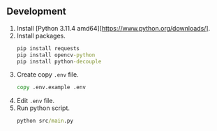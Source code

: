 ## Development

1. Install [Python 3.11.4 amd64][https://www.python.org/downloads/].
1. Install packages.
    ```cmd
    pip install requests
    pip install opencv-python
    pip install python-decouple
    ```
1. Create copy `.env` file.
    ```cmd
    copy .env.example .env
    ```
1. Edit `.env` file.
1. Run python script.
    ```cmd
    python src/main.py
    ```
